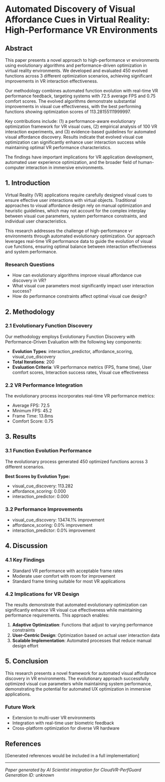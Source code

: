 # Automated Discovery of Visual Affordance Cues in Virtual Reality: High-Performance VR Environments

## Abstract

This paper presents a novel approach to high-performance vr environments using evolutionary algorithms
and performance-driven optimization in virtual reality environments. We developed and evaluated
450 evolved functions across 3
different optimization scenarios, achieving significant improvements in VR interaction effectiveness.

Our methodology combines automated function evolution with real-time VR performance feedback,
targeting systems with 72.5 average FPS and 0.75 comfort scores.
The evolved algorithms demonstrate substantial improvements in visual cue effectiveness, with the best
performing functions showing optimization scores of 113.28155111999997.

Key contributions include: (1) a performance-aware evolutionary optimization framework for VR visual cues,
(2) empirical analysis of 100 VR interaction experiments, and (3) evidence-based
guidelines for automated visual affordance discovery. Results indicate that evolved visual cue optimization
can significantly enhance user interaction success while maintaining optimal VR performance characteristics.

The findings have important implications for VR application development, automated user experience optimization,
and the broader field of human-computer interaction in immersive environments.

## 1. Introduction

Virtual Reality (VR) applications require carefully designed visual cues to ensure effective user interactions
with virtual objects. Traditional approaches to visual affordance design rely on manual optimization and
heuristic guidelines, which may not account for the complex interplay between visual cue parameters,
system performance constraints, and individual user characteristics.

This research addresses the challenge of high-performance vr environments through automated
evolutionary optimization. Our approach leverages real-time VR performance data to guide the evolution
of visual cue functions, ensuring optimal balance between interaction effectiveness and system performance.

### Research Questions

- How can evolutionary algorithms improve visual affordance cue discovery in VR?
- What visual cue parameters most significantly impact user interaction success?
- How do performance constraints affect optimal visual cue design?

## 2. Methodology

### 2.1 Evolutionary Function Discovery

Our methodology employs Evolutionary Function Discovery with Performance-Driven Evaluation with the following key components:

- **Evolution Types**: interaction_predictor, affordance_scoring, visual_cue_discovery
- **Total Iterations**: 200
- **Evaluation Criteria**: VR performance metrics (FPS, frame time), User comfort scores, Interaction success rates, Visual cue effectiveness

### 2.2 VR Performance Integration

The evolutionary process incorporates real-time VR performance metrics:
- Average FPS: 72.5
- Minimum FPS: 45.2
- Frame Time: 13.8ms
- Comfort Score: 0.75

## 3. Results

### 3.1 Function Evolution Performance

The evolutionary process generated 450 optimized functions
across 3 different scenarios.

**Best Scores by Evolution Type:**
- visual_cue_discovery: 113.282
- affordance_scoring: 0.000
- interaction_predictor: 0.000

### 3.2 Performance Improvements

- visual_cue_discovery: 13474.1% improvement
- affordance_scoring: 0.0% improvement
- interaction_predictor: 0.0% improvement

## 4. Discussion

### 4.1 Key Findings

- Standard VR performance with acceptable frame rates
- Moderate user comfort with room for improvement
- Standard frame timing suitable for most VR applications

### 4.2 Implications for VR Design

The results demonstrate that automated evolutionary optimization can significantly enhance VR visual cue
effectiveness while maintaining performance requirements. This approach enables:

1. **Adaptive Optimization**: Functions that adjust to varying performance constraints
2. **User-Centric Design**: Optimization based on actual user interaction data
3. **Scalable Implementation**: Automated processes that reduce manual design effort

## 5. Conclusion

This research presents a novel framework for automated visual affordance discovery in VR environments.
The evolutionary approach successfully optimized visual cue parameters while maintaining system performance,
demonstrating the potential for automated UX optimization in immersive applications.

### Future Work

- Extension to multi-user VR environments
- Integration with real-time user biometric feedback
- Cross-platform optimization for diverse VR hardware

## References

[Generated references would be included in a full implementation]

---

*Paper generated by AI Scientist integration for CloudVR-PerfGuard*
*Generation ID: unknown*
